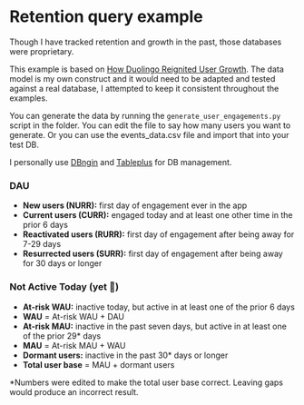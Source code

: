 # Retention query example

Though I have tracked retention and growth in the past, those databases were proprietary.

This example is based on [How Duolingo Reignited User Growth](https://www.lennysnewsletter.com/p/how-duolingo-reignited-user-growth). The data model is my own construct and it would need to be adapted and tested against a real database, I attempted to keep it consistent throughout the examples.

You can generate the data by running the `generate_user_engagements.py` script in the folder. You can edit the file to say how many users you want to generate. Or you can use the events_data.csv file and import that into your test DB.

I personally use [DBngin](https://dbngin.com/) and [Tableplus](https://tableplus.com/) for DB management.

### DAU
- **New users (NURR):** first day of engagement ever in the app
- **Current users (CURR):** engaged today and at least one other time in the prior 6 days
- **Reactivated users (RURR):** first day of engagement after being away for 7-29 days
- **Resurrected users (SURR):** first day of engagement after being away for 30 days or longer

### Not Active Today (yet 😬)
- **At-risk WAU:** inactive today, but active in at least one of the prior 6 days 
- **WAU** = At-risk WAU + DAU
- **At-risk MAU:** inactive in the past seven days, but active in at least one of the prior 29* days
- **MAU** = At-risk MAU + WAU
- **Dormant users:** inactive in the past 30* days or longer 
- **Total user base** = MAU + dormant users

*Numbers were edited to make the total user base correct. Leaving gaps would produce an incorrect result.